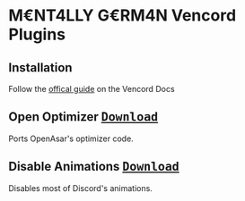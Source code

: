 # M€NT4LLY G€RM4N Vencord Plugins

## Installation

Follow the <a href="https://docs.vencord.dev/installing/custom-plugins">offical guide</a> on the Vencord Docs
## Open Optimizer <a href="https://github.com/MENTALLY-GERM4N/vencord-plugins/raw/refs/heads/main/openOptimizer/index.ts"><kbd>Download</kbd></a>

Ports OpenAsar's optimizer code.

## Disable Animations <a href="https://github.com/MENTALLY-GERM4N/vencord-plugins/raw/refs/heads/main/disableAnimations/index.ts"><kbd>Download</kbd></a>

Disables most of Discord's animations.

